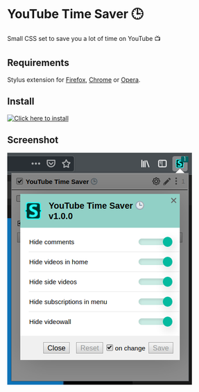 # YouTube Time Saver 🕒
Small CSS set to save you a lot of time on YouTube 📺

## Requirements
Stylus extension for [Firefox](https://addons.mozilla.org/firefox/addon/styl-us/), [Chrome](https://chrome.google.com/webstore/detail/stylus/clngdbkpkpeebahjckkjfobafhncgmne) or [Opera](https://addons.opera.com/extensions/details/stylus/).

## Install
[![Click here to install](https://camo.githubusercontent.com/578c1eba3c1c692f2495cfbd728afd57a38260c1/68747470733a2f2f696d672e736869656c64732e696f2f62616467652f496e7374616c6c2532306469726563746c79253230776974682d5374796c75732d2532333364616565393f7374796c653d666f722d7468652d6261646765)](https://raw.githubusercontent.com/ivanaugustobd/youtube-time-saver/master/styles.user.css)

## Screenshot
![Toggleable settings preview](screenshot.png)
